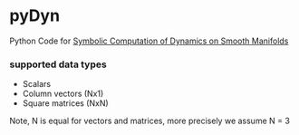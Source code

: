 # pyDyn

Python Code for [Symbolic Computation of Dynamics on Smooth Manifolds](https://link.springer.com/chapter/10.1007/978-3-030-43089-4_22)

### supported data types

- Scalars
- Column vectors (Nx1)
- Square matrices (NxN)

Note, N is equal for vectors and matrices, more precisely we assume N = 3
